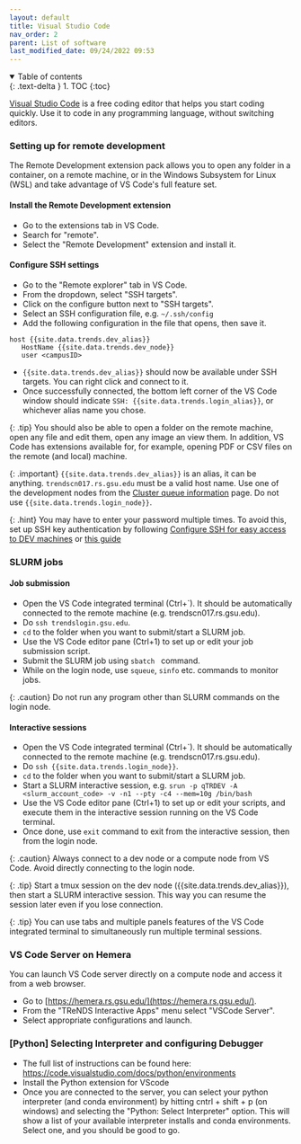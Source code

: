 ```yaml
---
layout: default
title: Visual Studio Code
nav_order: 2
parent: List of software
last_modified_date: 09/24/2022 09:53
---
```

<details open markdown="block">
  <summary>
    Table of contents
  </summary>
  {: .text-delta }
1. TOC
{:toc}
</details>

[Visual Studio Code](https://code.visualstudio.com/) is a free coding
editor that helps you start coding quickly. Use it to code in any
programming language, without switching editors.

### Setting up for remote development

The Remote Development extension pack allows you to open any folder in a
container, on a remote machine, or in the Windows Subsystem for Linux
(WSL) and take advantage of VS Code's full feature set.

#### Install the Remote Development extension

-   Go to the extensions tab in VS Code.
-   Search for "remote".
-   Select the "Remote Development" extension and install it.

#### Configure SSH settings

-   Go to the "Remote explorer" tab in VS Code.
-   From the dropdown, select "SSH targets".
-   Click on the configure button next to "SSH targets".
-   Select an SSH configuration file, e.g. `~/.ssh/config`
-   Add the following configuration in the file that opens, then save
    it.
```
host {{site.data.trends.dev_alias}}
   HostName {{site.data.trends.dev_node}}
   user <campusID>
```
-   `{{site.data.trends.dev_alias}}` should now be available under SSH targets. You can right
    click and connect to it.
-   Once successfully connected, the bottom left corner of the VS Code window should indicate `SSH: {{site.data.trends.login_alias}}`, or whichever alias name you chose.

{: .tip}
You should also be able to open a folder on the remote machine, open any file and edit them, open any image an view them. 
In addition, VS Code has extensions available for, for example, opening PDF or CSV files on the remote (and local) machine.

{: .important}
`{{site.data.trends.dev_alias}}` is an alias, it can be anything.
`trendscn017.rs.gsu.edu` must be a valid host name. 
Use one of the development nodes from the [Cluster queue information](Cluster_queue_information) page. 
Do not use `{{site.data.trends.login_node}}`.

{: .hint}
You may have to enter your password multiple times. 
To avoid this, set up SSH key authentication by following [Configure SSH for easy access to DEV machines](Configure_SSH_for_easy_access_to_DEV_machines) or [this guide](https://docs.google.com/document/d/1C3IK38d5XiEIafktjJ6LxXVFMrj77unXm_9VAjGe3Ww/edit)

### SLURM jobs

#### Job submission

-   Open the VS Code integrated terminal (Ctrl+\`). It should be
    automatically connected to the remote machine (e.g.
    trendscn017.rs.gsu.edu).
-   Do `ssh trendslogin.gsu.edu`.
-   `cd` to the folder when you want to submit/start a SLURM job.
-   Use the VS Code editor pane (Ctrl+1) to set up or edit your job
    submission script.
-   Submit the SLURM job using `sbatch `<job submission script> command.
-   While on the login node, use `squeue`, `sinfo` etc. commands to
    monitor jobs.

{: .caution}
Do not run any program other than SLURM commands on the login node.

#### Interactive sessions

-   Open the VS Code integrated terminal (Ctrl+\`). It should be
    automatically connected to the remote machine (e.g.
    trendscn017.rs.gsu.edu).
-   Do `ssh {{site.data.trends.login_node}}`.
-   `cd` to the folder when you want to submit/start a SLURM job.
-   Start a SLURM interactive session, e.g.
    `srun -p qTRDEV -A <slurm_account_code> -v -n1 --pty -c4 --mem=10g /bin/bash`
-   Use the VS Code editor pane (Ctrl+1) to set up or edit your scripts,
    and execute them in the interactive session running on the VS Code
    terminal.
-   Once done, use `exit` command to exit from the interactive session,
    then from the login node.

{: .caution}
Always connect to a dev node or a compute node from VS Code. 
Avoid directly connecting to the login node.

{: .tip}
Start a tmux session on the dev node ({{site.data.trends.dev_alias}}), then start a SLURM interactive session. 
This way you can resume the session later even if you lose connection.

{: .tip}
You can use tabs and multiple panels features of the VS Code integrated terminal to simultaneously run multiple terminal sessions.

### VS Code Server on Hemera

You can launch VS Code server directly on a compute node and access it from a web browser.

- Go to [https://hemera.rs.gsu.edu/](https://hemera.rs.gsu.edu/).
- From the "TReNDS Interactive Apps" menu select "VSCode Server".
- Select appropriate configurations and launch.

### \[Python\] Selecting Interpreter and configuring Debugger

-   The full list of instructions can be found here:
    <https://code.visualstudio.com/docs/python/environments>
-   Install the Python extension for VScode
-   Once you are connected to the server, you can select your python
    interpreter (and conda environment) by hitting cntrl + shift + p (on
    windows) and selecting the "Python: Select Interpreter" option. This
    will show a list of your available interpreter installs and conda
    environments. Select one, and you should be good to go.